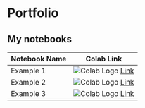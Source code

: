 # Portfolio 


## My notebooks 
| Notebook Name | Colab Link |
|---------------|------------|
| Example 1     | ![Colab Logo](https://colab.research.google.com/img/colab_favicon.ico) [Link]() |
| Example 2     | ![Colab Logo](https://colab.research.google.com/img/colab_favicon.ico) [Link]() |
| Example 3     | ![Colab Logo](https://colab.research.google.com/img/colab_favicon.ico) [Link]() |
